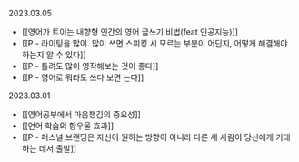 2023.03.05
- [[영어가 트이는 내향형 인간의 영어 글쓰기 비법(feat 인공지능)]]
- [[P - 라이팅을 많이. 많이 쓰면 스피킹 시 모르는 부분이 어딘지, 어떻게 해결해야 하는지 알 수 있다]]
- [[P - 틀려도 많이 영작해보는 것이 좋다]]
- [[P - 영어로 뭐라도 쓰다 보면 는다]]

2023.03.01
- [[영어공부에서 마음챙김의 중요성]]
- [[언어 학습의 항우울 효과]]
- [[P - 퍼스널 브랜딩은 자신이 원하는 방향이 아니라 다른 세 사람이 당신에게 기대하는 데서 출발]]



























